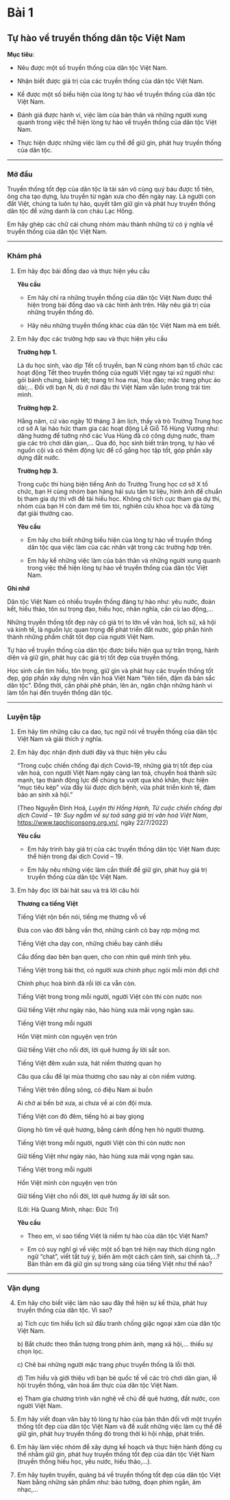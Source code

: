 # Bài 1
## Tự hào về truyền thống dân tộc Việt Nam

**Mục tiêu**:

*   Nêu được một số truyền thống của dân tộc Việt Nam.

*   Nhận biết được giá trị của các truyền thống của dân tộc Việt Nam.

*   Kể được một số biểu hiện của lòng tự hào về truyền thống của dân tộc Việt Nam.

*   Đánh giá được hành vi, việc làm của bản thân và những người xung quanh trong việc thể hiện lòng tự hào về truyền thống của dân tộc Việt Nam.

*   Thực hiện được những việc làm cụ thể để giữ gìn, phát huy truyền thống của dân tộc.

---

### Mở đầu

Truyền thống tốt đẹp của dân tộc là tài sản vô cùng quý báu được tổ tiên, ông cha tạo dựng, lưu truyền từ ngàn xưa cho đến ngày nay. Là người con đất Việt, chúng ta luôn tự hào, quyết tâm giữ gìn và phát huy truyền thống dân tộc để xứng danh là con cháu Lạc Hồng.

Em hãy ghép các chữ cái chung nhóm màu thành những từ có ý nghĩa về truyền thống của dân tộc Việt Nam.

---

### Khám phá
1. Em hãy đọc bài đồng dao và thực hiện yêu cầu

    **Yêu cầu**
    
    *   Em hãy chỉ ra những truyền thống của dân tộc Việt Nam được thể hiện trong bài đồng dao và các hình ảnh trên. Hãy nêu giá trị của những truyền thống đó.
    
    *   Hãy nêu những truyền thống khác của dân tộc Việt Nam mà em biết.

2. Em hãy đọc các trường hợp sau và thực hiện yêu cầu

    **Trường hợp 1.**
    
    Là du học sinh, vào dịp Tết cổ truyền, bạn N cùng nhóm bạn tổ chức các hoạt động Tết theo truyền thống của người Việt ngay tại xứ người như: gói bánh chưng, bánh tét; trang trí hoa mai, hoa đào; mặc trang phục áo dài;... Đối với bạn N, dù ở nơi đâu thì Việt Nam vẫn luôn trong trái tim mình.
    
    **Trường hợp 2.**
    
    Hằng năm, cứ vào ngày 10 tháng 3 âm lịch, thầy và trò Trường Trung học cơ sở A lại háo hức tham gia các hoạt động Lễ Giỗ Tổ Hùng Vương như: dâng hương để tưởng nhớ các Vua Hùng đã có công dựng nước, tham gia các trò chơi dân gian,... Qua đó, học sinh biết trân trọng, tự hào về nguồn cội và có thêm động lực để cố gắng học tập tốt, góp phần xây dựng đất nước.
    
    **Trường hợp 3.**
    
    Trong cuộc thi hùng biện tiếng Anh do Trường Trung học cơ sở X tổ chức, bạn H cùng nhóm bạn hàng hái sưu tầm tư liệu, hình ảnh để chuẩn bị tham gia dự thi với đề tài hiếu học. Không chỉ tích cực tham gia dự thi, nhóm của bạn H còn đam mê tìm tòi, nghiên cứu khoa học và đã từng đạt giải thưởng cao.
    
    **Yêu cầu**
    
    *   Em hãy cho biết những biểu hiện của lòng tự hào về truyền thống dân tộc qua việc làm của các nhân vật trong các trường hợp trên.
    
    *   Em hãy kể những việc làm của bản thân và những người xung quanh trong việc thể hiện lòng tự hào về truyền thống của dân tộc Việt Nam.

**Ghi nhớ**

Dân tộc Việt Nam có nhiều truyền thống đáng tự hào như: yêu nước, đoàn kết, hiếu thảo, tôn sư trọng đạo, hiếu học, nhân nghĩa, cần cù lao động,...

Những truyền thống tốt đẹp này có giá trị to lớn về văn hoá, lịch sử, xã hội và kinh tế, là nguồn lực quan trọng để phát triển đất nước, góp phần hình thành những phẩm chất tốt đẹp của người Việt Nam.

Tự hào về truyền thống của dân tộc được biểu hiện qua sự trân trọng, hành diện và giữ gìn, phát huy các giá trị tốt đẹp của truyền thống.

Học sinh cần tìm hiểu, tôn trọng, giữ gìn và phát huy các truyền thống tốt đẹp, góp phần xây dựng nền văn hoá Việt Nam “tiên tiến, đậm đà bản sắc dân tộc”. Đồng thời, cần phải phê phán, lên án, ngăn chặn những hành vi làm tổn hại đến truyền thống dân tộc.

---

### Luyện tập
1. Em hãy tìm những câu ca dao, tục ngữ nói về truyền thống của dân tộc Việt Nam và giải thích ý nghĩa.

2. Em hãy đọc nhận định dưới đây và thực hiện yêu cầu

    “Trong cuộc chiến chống đại dịch Covid–19, những giá trị tốt đẹp của văn hoá, con người Việt Nam ngày càng lan toả, chuyển hoá thành sức mạnh, tạo thành động lực để chúng ta vượt qua khó khăn, thực hiện “mục tiêu kép” vừa đẩy lùi được dịch bệnh, vừa phát triển kinh tế, đảm bảo an sinh xã hội.”

   (Theo Nguyễn Đình Hoà, *Luyện thi Hồng Hạnh, Từ cuộc chiến chống đại dịch Covid – 19: Suy ngẫm về sự toả sáng giá trị văn hoá Việt Nam*, https://www.tapchiconsong.org.vn/, ngày 22/7/2022)
    
    **Yêu cầu**
    
    *   Em hãy trình bày giá trị của các truyền thống dân tộc Việt Nam được thể hiện trong đại dịch Covid – 19.
    
    *   Em hãy nêu những việc làm cần thiết để giữ gìn, phát huy giá trị truyền thống của dân tộc Việt Nam.

4. Em hãy đọc lời bài hát sau và trả lời câu hỏi

    **Thương ca tiếng Việt**
    
    Tiếng Việt rộn bến nói, tiếng mẹ thương vỗ về
    
    Đưa con vào đời bằng vần thơ, những cánh cò bay rợp mộng mơ.
    
    Tiếng Việt cha dạy con, những chiều bay cánh diều
    
    Cầu đống dao bên bạn quen, cho con nhìn quê mình tình yêu.
    
    Tiếng Việt trong bài thơ, có người xưa chinh phục ngòi mỗi mòn đợi chờ
    
    Chinh phục hoà bình đã rồi lời ca vẫn còn.
    
    
    
    Tiếng Việt trong trong mỗi người, người Việt còn thì còn nước non
    
    Giữ tiếng Việt như ngày nào, hào hùng xưa mãi vọng ngàn sau.
    
    Tiếng Việt trong mỗi người
    
    Hồn Việt mình còn nguyện vẹn tròn
    
    Giữ tiếng Việt cho nối đời, lời quê hương ấy lời sắt son.
    
    Tiếng Việt đêm xuân xưa, hát niềm thương quan họ
    
    Câu qua cầu để lại mùa thương cho sau này ai còn niềm vương.
    
    
    Tiếng Việt trên đồng sông, có điệu Nam ai buồn
    
    Ai chờ ai bến bờ xưa, ai chưa về ai còn đội mưa.
    
    Tiếng Việt con đò đêm, tiếng hò ai bay giọng
    
    Giọng hò tìm về quê hương, bằng cánh đồng hẹn hò người thương.
    
    
    Tiếng Việt trong mỗi người, người Việt còn thì còn nước non
    
    Giữ tiếng Việt như ngày nào, hào hùng xưa mãi vọng ngàn sau.
    
    Tiếng Việt trong mỗi người
    
    Hồn Việt mình còn nguyện vẹn tròn
    
    Giữ tiếng Việt cho nối đời, lời quê hương ấy lời sắt son.
    
    (Lời: Hà Quang Minh, nhạc: Đức Trí)
    
    **Yêu cầu**
    
    *   Theo em, vì sao tiếng Việt là niềm tự hào của dân tộc Việt Nam?
    
    *   Em có suy nghĩ gì về việc một số bạn trẻ hiện nay thích dùng ngôn ngữ “chat”, viết tắt tuỳ ý, biến âm một cách cảm tính, sai chính tả,...? Bản thân em đã giữ gìn sự trong sáng của tiếng Việt như thế nào?

---

### Vận dụng
4. Em hãy cho biết việc làm nào sau đây thể hiện sự kế thừa, phát huy truyền thống của dân tộc. Vì sao?

    a) Tích cực tìm hiểu lịch sử đấu tranh chống giặc ngoại xâm của dân tộc Việt Nam.
    
    b) Bắt chước theo thần tượng trong phim ảnh, mạng xã hội,... thiếu sự chọn lọc.
    
    c) Chê bai những người mặc trang phục truyền thống là lỗi thời.
    
    d) Tìm hiểu và giới thiệu với bạn bè quốc tế về các trò chơi dân gian, lễ hội truyền thống, văn hoá ẩm thực của dân tộc Việt Nam.
    
    e) Tham gia chương trình văn nghệ về chủ đề quê hương, đất nước, con người Việt Nam.

5. Em hãy viết đoạn văn bày tỏ lòng tự hào của bản thân đối với một truyền thống tốt đẹp của dân tộc Việt Nam và đề xuất những việc làm cụ thể để giữ gìn, phát huy truyền thống đó trong thời kì hội nhập, phát triển.

6. Em hãy làm việc nhóm để xây dựng kế hoạch và thực hiện hành động cụ thể nhằm giữ gìn, phát huy truyền thống tốt đẹp của dân tộc Việt Nam (truyền thống hiếu học, yêu nước, hiếu thảo,...).

7. Em hãy tuyên truyền, quảng bá về truyền thống tốt đẹp của dân tộc Việt Nam bằng những sản phẩm như: báo tường, đoạn phim ngắn, âm nhạc,...
